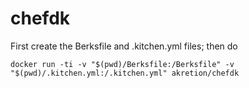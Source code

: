 # chefdk

First create the Berksfile and .kitchen.yml files; then do

```
docker run -ti -v "$(pwd)/Berksfile:/Berksfile" -v "$(pwd)/.kitchen.yml:/.kitchen.yml" akretion/chefdk
```
